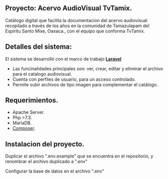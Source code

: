 ## Proyecto: Acervo AudioVisual TvTamix.

Catálogo digital que facilita la documentacion del acervo audiovisual recopilado a través de los años en la comunidad de Tamazulapam del Espíritu Santo Mixe, Oaxaca., con el equipo que conforma TvTamix.

## Detalles del sistema:

El sistema se desarrolló con el marco de trabajo <a href="https://laravel.com/"><strong>Laravel </strong></a>

- Las funcinalidades principales son: ver, crear, editar y eliminar el archivo para el catalogo audiovisual.
- Cuenta con perfiles de usuario, para un acceso controlado.
- Permite subir archivos de tipo imagen para complementar el catálogo.

## Requerimientos.

- Apache Server.
- Php >7.3.
- MariaDB.
- <a href="https://getcomposer.org/">Composer</a>.

## Instalacion del proyecto.

Duplicar el archivo ".env.example" que se encuentra en el repositorio, y renombrar el archivo duplicado a ".env"

Configurar la base de datos en el archivo ".env"

